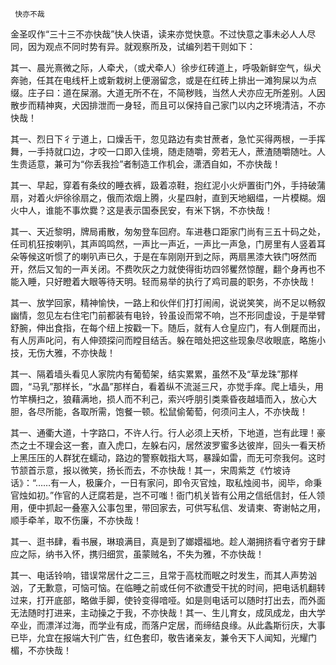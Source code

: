      快亦不哉 

   金圣叹作“三十三不亦快哉”快人快语，读来亦觉快意。不过快意之事未必人人尽同，因为观点不同时势有异。就观察所及，试编列若干则如下： 

   其一、晨光熹微之际，人牵犬，（或犬牵人）徐步红砖道上，呼吸新鲜空气，纵犬奔驰，任其在电线杆上或新栽树上便溺留念，或是在红砖上排出一滩狗屎以为点缀。庄子曰：道在屎溺。大道无所不在，不简秽贱，当然人犬亦应无所差别。人因散步而精神爽，犬因排泄而一身轻，而且可以保持自己家门以内之环境清洁，不亦快哉！ 

   其一、烈日下彳亍道上，口燥舌干，忽见路边有卖甘蔗者，急忙买得两根，一手挥舞，一手持就口边，才咬一口即入佳境，随走随嚼，旁若无人，蔗渣随嚼随吐。人生贵适意，兼可为“你丢我捡”者制造工作机会，潇洒自如，不亦快哉！ 

   其一、早起，穿着有条纹的睡衣裤，趿着凉鞋，抱红泥小火炉置街门外，手持破蒲扇，对着火炉徐徐扇之，俄而浓烟上腾，火星四射，直到天地絪缊，一片模糊。烟火中人，谁能不事炊爨？这是表示国泰民安，有米下锅，不亦快哉！ 

   其一、天近黎明，牌局甫散，匆匆登车回府。车进巷口距家门尚有三五十码之处，任司机狂按喇叭，其声鸣鸣然，一声比一声近，一声比一声急，门房里有人竖着耳朵等候这听惯了的喇叭声已久，于是在车刚刚开到之际，两扇黑漆大铁门呀然而开，然后又訇的一声关闭。不费吹灰之力就使得街坊四邻矍然惊醒，翻个身再也不能入睡，只好瞪着大眼等待天明。轻而易举的执行了鸡司晨的职务，不亦快哉！ 

   其一、放学回家，精神愉快，一路上和伙伴们打打闹闹，说说笑笑，尚不足以畅叙幽情，忽见左右住宅门前都装有电铃，铃虽设而常不响，岂不形同虚设，于是举臂舒腕，伸出食指，在每个纽上按戳一下。随后，就有人仓皇应门，有人倒屣而出，有人厉声叱问，有人伸颈探问而瞠目结舌。躲在暗处把这些现象尽收眼底，略施小技，无伤大雅，不亦快哉！ 

   其一、隔着墙头看见人家院内有葡萄架，结实累累，虽然不及“草龙珠”那样圆，“马乳”那样长，“水晶”那样白，看着纵不流涎三尺，亦觉手痒。爬上墙头，用竹竿横扫之，狼藉满地，损人而不利己，索兴呼朋引类乘昏夜越墙而入，放心大胆，各尽所能，各取所需，饱餐一顿。松鼠偷葡萄，何须问主人，不亦快哉！ 

   其一、通衢大道，十字路口，不许人行。行人必须上天桥，下地道，岂有此理！豪杰之士不理会这一套，直入虎口，左躲右闪，居然波罗蜜多达彼岸，回头一看天桥上黑压压的人群犹在蠕动，路边的警察戟指大骂，暴躁如雷，而无可奈我何。这时节颔首示意，报以微笑，扬长而去，不亦快哉！其一，宋周紫芝《竹坡诗话》：“……有一人，极廉介，一日有家问，即令灭官烛，取私烛阅书，阅毕，命秉官烛如初。”作官的人迂腐若是，岂不可嗤！衙门机关皆有公用之信纸信封，任人领用，便中抓起一叠塞入公事包里，带回家去，可供写私信、发请柬、寄谢帖之用，顺手牵羊，取不伤廉，不亦快哉！ 

   其一、逛书肆，看书展，琳琅满目，真是到了嫏嬛福地。趁人潮拥挤看守者穷于肆应之际，纳书入怀，携归细赏，虽蒙贼名，不失为雅，不亦快哉！ 

   其一、电话铃响，错误常居什之二三，且常于高枕而眠之时发生，而其人声势汹汹，了无歉意，可恼可恼。在临睡之前或任何不欲遭受干扰的时间，把电话机翻转过来，打开底部，略做手脚，使铃变得喑哑。如是则电话可以随时打出去，而外面无法随时打进来，主动操之于我，不亦快哉！其一、生儿育女，成凤成龙，由大学卒业，而漂洋过海，而学业有成，而落户定居，而缔结良缘。从此螽斯衍庆，大事已毕，允宜在报端大刊广告，红色套印，敬告诸亲友，兼令天下人闻知，光耀门楣，不亦快哉！ 

